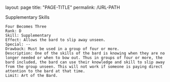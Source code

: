 layout: page
title: "PAGE-TITLE"
permalink: /URL-PATH

Supplementary Skills


    Four Becomes Three
    Rank: D
    Skill: Supplementary
    Effect: Allows the bard to slip away unseen.
    Special: --
    Drawback: Must be used in a group of four or more.
    Description: One of the skills of the bard is knowing when they are no longer needed or when to bow out. Thus in groups of four or more, the bard included, the bard can use their knowledge and skill to slip away from the group unseen. This will not work if someone is paying direct attention to the bard at that time.
    Limit: Art of the Bard.
